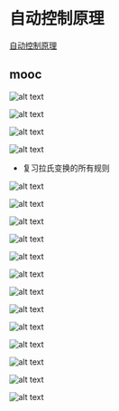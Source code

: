 # 自动控制原理
[自动控制原理](https://www.icourse163.org/course/HUST-1001531001?from=searchPage&outVendor=zw_mooc_pcssjg_)


## mooc

![alt text](image.png)

![alt text](image-1.png)

![alt text](image-2.png)

![alt text](image-3.png)

*  复习拉氏变换的所有规则

![alt text](image-4.png)

![alt text](image-5.png)

![alt text](image-6.png)

![alt text](image-7.png)

![alt text](image-8.png)

![alt text](image-9.png)

![alt text](image-10.png)

![alt text](image-11.png)

![alt text](image-12.png)

![alt text](image-14.png)

![alt text](image-13.png)

![alt text](image-15.png)

![alt text](image-17.png)





























# 
<!-- 
## 自动控制的一般概念

## 控制系统的数学模型

## 线性系统基本特性

## 线性系统的微分方程

## 线性微分方程求解

## 非线性系统线性化

## 运动的模态

## 线性系统的时域分析法




## 线性系统的根轨迹法

## 线性系统的频域分析法

## 线性系统的矫正方法 -->
